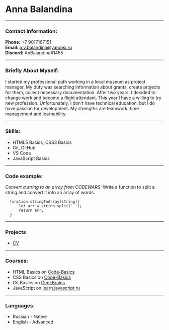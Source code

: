 # **Anna Balandina**

********************


### **Contact information:**
**Phone:** +7 9017167151  
**Email:** a.v.balandina@yandex.ru  
**Discord:** AnBalandina#1455  

-----------------------------

### **Briefly About Myself:**
I started my professional path working in a local museum as project manager. My duty was searching information about grants, create projects for them, collect necessary documentation. After two years, I decided to change work and become a flight attendant. This year I have a willing to try new profession. Unfortunately, I don't have technical education, but I do have passion for development. My strengths are teamwork, time management and learnability.

-----------------------------

### **Skills:**
* HTML5 Basics, CSS3 Basics
* Git, GitHub
* VS Code
* JavaScript Basics

-----------------------------

### **Code example:**
*Convert a string to an array from CODEWARS:* Write a function to split a string and convert it into an array of words.
```
  function stringToArray(string){  
      let arr = string.split(' ');  
      return arr;  
  }
```

-----------------------------

### **Projects**
* [CV](https://AnBalandina.github.io/rsschool-cv/cv)

-----------------------------

### **Courses:**
* HTML Basics on [Code-Basics](https://ru.code-basics.com/languages/html)
* CSS Basics on [Code-Basics](https://ru.code-basics.com/languages/css)
* Git Basics on [GeekBrains](https://gb.ru/courses/1117)
* JavaScript on [learn.javascript.ru](https://learn.javascript.ru/) 

-----------------------------

### **Languages:**
* Russian - Native
* English - Advanced 

